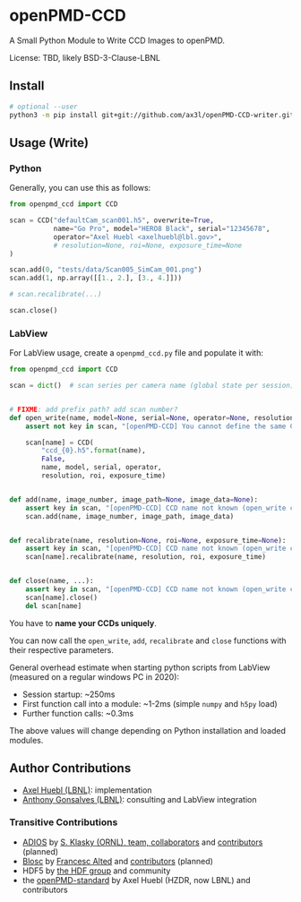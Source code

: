 # openPMD-CCD

A Small Python Module to Write CCD Images to openPMD.

License: TBD, likely BSD-3-Clause-LBNL


## Install

```bash
# optional --user
python3 -m pip install git+git://github.com/ax3l/openPMD-CCD-writer.git
```


## Usage (Write)

### Python

Generally, you can use this as follows:
```py
from openpmd_ccd import CCD

scan = CCD("defaultCam_scan001.h5", overwrite=True,
           name="Go Pro", model="HERO8 Black", serial="12345678",
           operator="Axel Huebl <axelhuebl@lbl.gov>",
           # resolution=None, roi=None, exposure_time=None
)

scan.add(0, "tests/data/Scan005_SimCam_001.png")
scan.add(1, np.array([[1., 2.], [3., 4.]]))

# scan.recalibrate(...)

scan.close()
```

### LabView

For LabView usage, create a ``openpmd_ccd.py`` file and populate it with:
```py
from openpmd_ccd import CCD

scan = dict()  # scan series per camera name (global state per session)


# FIXME: add prefix path? add scan number?
def open_write(name, model=None, serial=None, operator=None, resolution=None, roi=None, exposure_time=None):
    assert not key in scan, "[openPMD-CCD] You cannot define the same CCD name twice."

    scan[name] = CCD(
        "ccd_{0}.h5".format(name),
        False,
        name, model, serial, operator,
        resolution, roi, exposure_time)


def add(name, image_number, image_path=None, image_data=None):
    assert key in scan, "[openPMD-CCD] CCD name not known (open_write called?)."
    scan.add(name, image_number, image_path, image_data)


def recalibrate(name, resolution=None, roi=None, exposure_time=None):
    assert key in scan, "[openPMD-CCD] CCD name not known (open_write called?)."
    scan[name].recalibrate(name, resolution, roi, exposure_time)


def close(name, ...):
    assert key in scan, "[openPMD-CCD] CCD name not known (open_write called?)."
    scan[name].close()
    del scan[name]
```

You have to **name your CCDs uniquely**.

You can now call the ``open_write``, ``add``, ``recalibrate`` and ``close`` functions with their respective parameters.

General overhead estimate when starting python scripts from LabView (measured on a regular windows PC in 2020):

- Session startup: ~250ms
- First function call into a module: ~1-2ms (simple `numpy` and `h5py` load)
- Further function calls: ~0.3ms

The above values will change depending on Python installation and loaded modules.


## Author Contributions

- [Axel Huebl (LBNL)](https://github.com/ax3l): implementation
- [Anthony Gonsalves (LBNL)](https://atap.lbl.gov/division-leadership/atap-scientific-staff/): consulting and LabView integration

### Transitive Contributions

- [ADIOS](https://github.com/ornladios/ADIOS2) by [S. Klasky (ORNL), team, collaborators](https://csmd.ornl.gov/adios) and [contributors](https://github.com/ornladios/ADIOS2/graphs/contributors) (planned)
- [Blosc](https://blosc.org) by [Francesc Alted](https://github.com/FrancescAlted) and [contributors](https://github.com/Blosc/c-blosc/graphs/contributors) (planned)
- HDF5 by [the HDF group](https://www.hdfgroup.org/) and community
- the [openPMD-standard](https://github.com/openPMD/openPMD-standard) by Axel Huebl (HZDR, now LBNL) and contributors
